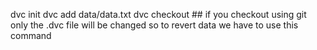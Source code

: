 dvc init 
dvc add data/data.txt
dvc checkout ## if you checkout using git only the .dvc file will be changed so to revert data we have to use this command

